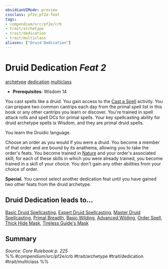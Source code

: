 ```yaml
---
obsidianUIMode: preview
cssclass: pf2e,pf2e-feat
tags:
- compendium/src/pf2e/crb
- trait/archetype
- trait/dedication
- trait/multiclass
aliases: ["Druid Dedication"]
---
```

# Druid Dedication  *Feat 2*  
[archetype](/rules/traits/archetype.md)  [dedication](/rules/traits/dedication.md)  [multiclass](/rules/traits/multiclass.md)  

- **Prerequisites**: Wisdom 14

You cast spells like a druid. You gain access to the [Cast a Spell](/rules/actions/cast-a-spell.md) activity. You can prepare two common cantrips each day from the primal spell list in this book or any other cantrips you learn or discover. You're trained in spell attack rolls and spell DCs for primal spells. Your key spellcasting ability for druid archetype spells is Wisdom, and they are primal druid spells.

You learn the Druidic language.

Choose an order as you would if you were a druid. You become a member of that order and are bound by its anathema, allowing you to take the order's feats. You become trained in [Nature](/compendium/skills.md#Nature) and your order's associated skill; for each of these skills in which you were already trained, you become trained in a skill of your choice. You don't gain any other abilities from your choice of order.

**Special.** You cannot select another dedication feat until you have gained two other feats from the druid archetype.

## Druid Dedication leads to...

[Basic Druid Spellcasting](/compendium/feats/basic-druid-spellcasting.md), [Expert Druid Spellcasting](/compendium/feats/expert-druid-spellcasting.md), [Master Druid Spellcasting](/compendium/feats/master-druid-spellcasting.md), [Primal Breadth](/compendium/feats/primal-breadth.md), [Basic Wilding](/compendium/feats/basic-wilding.md), [Advanced Wilding](/compendium/feats/advanced-wilding.md), [Order Spell](/compendium/feats/order-spell.md), [Thick Hide Mask](/compendium/feats/thick-hide-mask-sot6.md), [Tireless Guide's Mask](/compendium/feats/tireless-guides-mask-sot6.md)

## Summary

*Source: Core Rulebook p. 225*  
%% #compendium/src/pf2e/crb #trait/archetype #trait/dedication #trait/multiclass %%